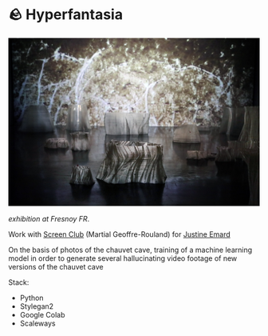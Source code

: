 # 🪨 Hyperfantasia

![](Pasted%20image%2020221005214957.png)

*exhibition at Fresnoy FR*.



Work with [Screen Club](https://www.screen-club.com/) (Martial Geoffre-Rouland) for [Justine Emard](https://justineemard.com/hyperphantasia/)

On the basis of photos of the chauvet cave, training of a machine learning model in order to generate several hallucinating video footage of new versions of the chauvet cave


Stack:

- Python
- Stylegan2
- Google Colab
- Scaleways 